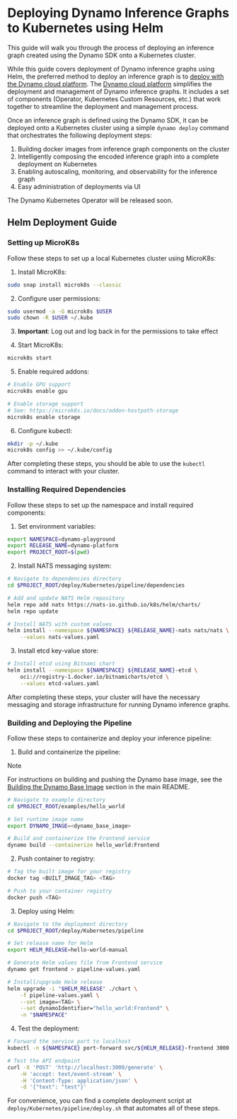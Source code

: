 <!--
SPDX-FileCopyrightText: Copyright (c) 2025 NVIDIA CORPORATION & AFFILIATES. All rights reserved.
SPDX-License-Identifier: Apache-2.0

Licensed under the Apache License, Version 2.0 (the "License");
you may not use this file except in compliance with the License.
You may obtain a copy of the License at

http://www.apache.org/licenses/LICENSE-2.0

Unless required by applicable law or agreed to in writing, software
distributed under the License is distributed on an "AS IS" BASIS,
WITHOUT WARRANTIES OR CONDITIONS OF ANY KIND, either express or implied.
See the License for the specific language governing permissions and
limitations under the License.
-->

# Deploying Dynamo Inference Graphs to Kubernetes using Helm

This guide will walk you through the process of deploying an inference graph created using the Dynamo SDK onto a Kubernetes cluster. 

While this guide covers deployment of Dynamo inference graphs using Helm, the preferred method to deploy an inference graph is to [deploy with the Dynamo cloud platform](operator_deployment.md). The [Dynamo cloud platform](../dynamo_cloud.md) simplifies the deployment and management of Dynamo inference graphs. It includes a set of components (Operator, Kubernetes Custom Resources, etc.) that work together to streamline the deployment and management process.

 Once an inference graph is defined using the Dynamo SDK, it can be deployed onto a Kubernetes cluster using a simple `dynamo deploy` command that orchestrates the following deployment steps:

1. Building docker images from inference graph components on the cluster
2. Intelligently composing the encoded inference graph into a complete deployment on Kubernetes
3. Enabling autoscaling, monitoring, and observability for the inference graph
4. Easy administration of deployments via UI

The Dynamo Kubernetes Operator will be released soon.

## Helm Deployment Guide

### Setting up MicroK8s

Follow these steps to set up a local Kubernetes cluster using MicroK8s:

1. Install MicroK8s:
```bash
sudo snap install microk8s --classic
```

2. Configure user permissions:
```bash
sudo usermod -a -G microk8s $USER
sudo chown -R $USER ~/.kube
```

3. **Important**: Log out and log back in for the permissions to take effect

4. Start MicroK8s:
```bash
microk8s start
```

5. Enable required addons:
```bash
# Enable GPU support
microk8s enable gpu

# Enable storage support
# See: https://microk8s.io/docs/addon-hostpath-storage
microk8s enable storage
```

6. Configure kubectl:
```bash
mkdir -p ~/.kube
microk8s config >> ~/.kube/config
```

After completing these steps, you should be able to use the `kubectl` command to interact with your cluster.

### Installing Required Dependencies

Follow these steps to set up the namespace and install required components:

1. Set environment variables:
```bash
export NAMESPACE=dynamo-playground
export RELEASE_NAME=dynamo-platform
export PROJECT_ROOT=$(pwd)
```

2. Install NATS messaging system:
```bash
# Navigate to dependencies directory
cd $PROJECT_ROOT/deploy/Kubernetes/pipeline/dependencies

# Add and update NATS Helm repository
helm repo add nats https://nats-io.github.io/k8s/helm/charts/
helm repo update

# Install NATS with custom values
helm install --namespace ${NAMESPACE} ${RELEASE_NAME}-nats nats/nats \
    --values nats-values.yaml
```

3. Install etcd key-value store:
```bash
# Install etcd using Bitnami chart
helm install --namespace ${NAMESPACE} ${RELEASE_NAME}-etcd \
    oci://registry-1.docker.io/bitnamicharts/etcd \
    --values etcd-values.yaml
```

After completing these steps, your cluster will have the necessary messaging and storage infrastructure for running Dynamo inference graphs.

### Building and Deploying the Pipeline

Follow these steps to containerize and deploy your inference pipeline:

1. Build and containerize the pipeline:

> [!NOTE]
> For instructions on building and pushing the Dynamo base image, see the [Building the Dynamo Base Image](../../README.md#building-the-dynamo-base-image) section in the main README.

```bash
# Navigate to example directory
cd $PROJECT_ROOT/examples/hello_world

# Set runtime image name
export DYNAMO_IMAGE=<dynamo_base_image>

# Build and containerize the Frontend service
dynamo build --containerize hello_world:Frontend
```

2. Push container to registry:
```bash
# Tag the built image for your registry
docker tag <BUILT_IMAGE_TAG> <TAG>

# Push to your container registry
docker push <TAG>
```

3. Deploy using Helm:
```bash
# Navigate to the deployment directory
cd $PROJECT_ROOT/deploy/Kubernetes/pipeline

# Set release name for Helm
export HELM_RELEASE=hello-world-manual

# Generate Helm values file from Frontend service
dynamo get frontend > pipeline-values.yaml

# Install/upgrade Helm release
helm upgrade -i "$HELM_RELEASE" ./chart \
    -f pipeline-values.yaml \
    --set image=<TAG> \
    --set dynamoIdentifier="hello_world:Frontend" \
    -n "$NAMESPACE"
```

4. Test the deployment:
```bash
# Forward the service port to localhost
kubectl -n ${NAMESPACE} port-forward svc/${HELM_RELEASE}-frontend 3000:80

# Test the API endpoint
curl -X 'POST' 'http://localhost:3000/generate' \
    -H 'accept: text/event-stream' \
    -H 'Content-Type: application/json' \
    -d '{"text": "test"}'
```

For convenience, you can find a complete deployment script at `deploy/Kubernetes/pipeline/deploy.sh` that automates all of these steps.
